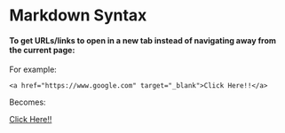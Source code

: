 # Markdown Syntax

#### To get URLs/links to open in a new tab instead of navigating away from the current page:

For example:

```http
<a href="https://www.google.com" target="_blank">Click Here!!</a>
```

Becomes: 

<a href="https://www.google.com" target="_blank">Click Here!!</a>
